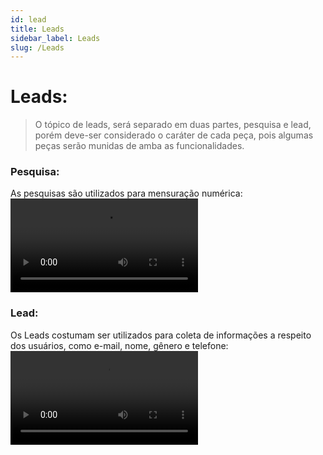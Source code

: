 ```yaml
---
id: lead
title: Leads
sidebar_label: Leads
slug: /Leads
---
```


# Leads:

> O tópico de leads, será separado em duas partes, pesquisa e lead, porém deve-ser considerado o caráter de cada peça, pois algumas peças serão munidas de amba as funcionalidades.
<!-- Todo: acrescenter observação: em so de overlay de pesquisa com lead verificar os dois. -->
### Pesquisa:
As pesquisas são utilizados para mensuração numérica:
<video
 class="col col--12" controls>
  <source src="https://mizzzael.github.io/shopconvert-doc-teste/videos/video-14.webm" />
  Your browser does not support HTML video.
</video>

### Lead:
Os Leads costumam ser utilizados para coleta de informações a respeito dos usuários, como e-mail, nome, gênero e telefone: 
<video
 class="col col--12" controls>
  <source src="https://mizzzael.github.io/shopconvert-doc-teste/videos/video-15.webm" />
  Your browser does not support HTML video.
</video>